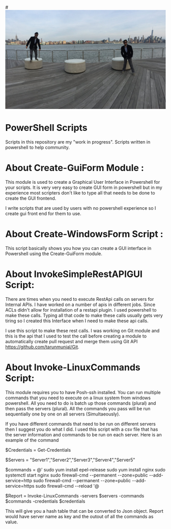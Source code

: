 #![tarun](tarun.jpg)
# PowerShell Scripts
Scripts in this repository are my "work in progress". 
Scripts written in powershell to help community.

About Create-GuiForm Module :
=============================
  This module is used to create a Graphical User Interface in Powershell for your scripts. It is very very easy to create GUI form in powershell but in my experience most scripters don't like to type all that needs to be done to create the GUI frontend.
  
  I write scripts that are used by users with no powershell experience so I create gui front end for them to use.


About Create-WindowsForm Script :
=================================
  This script basically shows you how you can create a GUI interface in Powershell using the Create-GuiForm module.


About InvokeSimpleRestAPIGUI Script:
====================================
  There are times when you need to execute RestApi calls on servers for Internal APIs. I have worked on a number of apis in different jobs. Since ACLs didn't allow for installation of a restapi plugin. I used powershell to make these calls. Typing all that code to make these calls usually gets very tiring so I created this Interface when I need to make these api calls.
  
  I use this script to make these rest calls. I was working on Git module and this is the api that I used to test the call before creating a module to automatically create pull request and merge them using Git API https://github.com/tarunmunjal/Git. 

About Invoke-LinuxCommands Script:
====================================
This module requires you to have Posh-ssh installed. You can run multiple commands that you need to execute on a linux system from windows powershell. All you need to do is batch up those commands (plural) and then pass the servers (plural). All the commands you pass will be run sequentially one by one on all servers (Simultaeously). 

If you have different commands that need to be run on different servers then I suggest you do what I did. I used this script with a csv file that has the server information and commands to be run on each server. 
Here is an example of the command

$Credentials = Get-Credentials

$Servers = "Server1","Server2","Server3","Server4","Server5"

$commands = @'
sudo yum install epel-release
sudo yum install nginx
sudo systemctl start nginx
sudo firewall-cmd --permanent --zone=public --add-service=http 
sudo firewall-cmd --permanent --zone=public --add-service=https
sudo firewall-cmd --reload
'@

$Report = Invoke-LinuxCommands -servers $servers -commands $commands -credentials $credentials

This will give you a hash table that can be converted to Json object. Report would have server name as key and the outout of all the commands as value.
